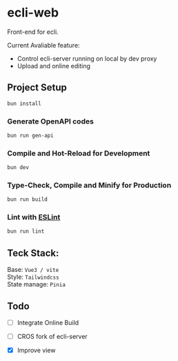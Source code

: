 # ecli-web

Front-end for ecli.

Current Avaliable feature:
+ Control ecli-server running on local by dev proxy
+ Upload and online editing

## Project Setup

```sh
bun install
```

### Generate OpenAPI codes

```sh
bun run gen-api
```

### Compile and Hot-Reload for Development

```sh
bun dev
```

### Type-Check, Compile and Minify for Production

```sh
bun run build
```

### Lint with [ESLint](https://eslint.org/)

```sh
bun run lint
```

## Teck Stack:

Base: `Vue3 / vite`  
Style: `Tailwindcss`  
State manage: `Pinia`

## Todo

- [ ] Integrate Online Build

- [ ] CROS fork of ecli-server

- [x] Improve view
